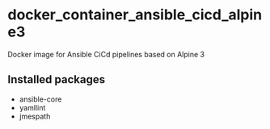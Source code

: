 # docker_container_ansible_cicd_alpine3
Docker image for Ansible CiCd pipelines based on Alpine 3

## Installed packages

* ansible-core
* yamllint
* jmespath
